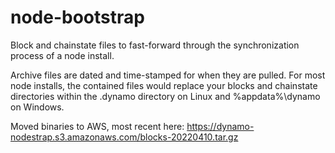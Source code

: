 # node-bootstrap

Block and chainstate files to fast-forward through the synchronization process of a node install.

Archive files are dated and time-stamped for when they are pulled.
For most node installs, the contained files would replace your blocks and chainstate directories within the .dynamo directory on Linux and %appdata%\dynamo on Windows.

Moved binaries to AWS, most recent here:
https://dynamo-nodestrap.s3.amazonaws.com/blocks-20220410.tar.gz
